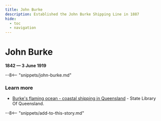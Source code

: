 ```yaml
---
title: John Burke
description: Established the John Burke Shipping Line in 1887
hide:
  - toc
  - navigation 
---
```


# John Burke

**1842 — 3 June 1919**

--8<-- "snippets/john-burke.md"

### Learn more 

- [Burke's flaming ocean - coastal shipping in Queensland](https://www.slq.qld.gov.au/blog/burkes-flaming-ocean-coastal-shipping-queensland) - State Library Of Queensland.
  

--8<-- "snippets/add-to-this-story.md"